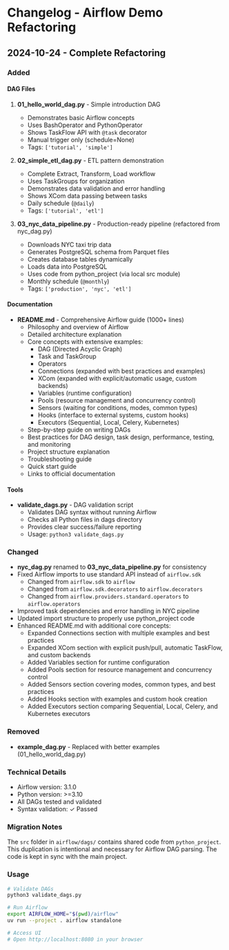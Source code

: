 # Changelog - Airflow Demo Refactoring

## 2024-10-24 - Complete Refactoring

### Added

#### DAG Files
1. **01_hello_world_dag.py** - Simple introduction DAG
   - Demonstrates basic Airflow concepts
   - Uses BashOperator and PythonOperator
   - Shows TaskFlow API with `@task` decorator
   - Manual trigger only (schedule=None)
   - Tags: `['tutorial', 'simple']`

2. **02_simple_etl_dag.py** - ETL pattern demonstration
   - Complete Extract, Transform, Load workflow
   - Uses TaskGroups for organization
   - Demonstrates data validation and error handling
   - Shows XCom data passing between tasks
   - Daily schedule (`@daily`)
   - Tags: `['tutorial', 'etl']`

3. **03_nyc_data_pipeline.py** - Production-ready pipeline (refactored from nyc_dag.py)
   - Downloads NYC taxi trip data
   - Generates PostgreSQL schema from Parquet files
   - Creates database tables dynamically
   - Loads data into PostgreSQL
   - Uses code from python_project (via local src module)
   - Monthly schedule (`@monthly`)
   - Tags: `['production', 'nyc', 'etl']`

#### Documentation
- **README.md** - Comprehensive Airflow guide (1000+ lines)
  - Philosophy and overview of Airflow
  - Detailed architecture explanation
  - Core concepts with extensive examples:
    - DAG (Directed Acyclic Graph)
    - Task and TaskGroup
    - Operators
    - Connections (expanded with best practices and examples)
    - XCom (expanded with explicit/automatic usage, custom backends)
    - Variables (runtime configuration)
    - Pools (resource management and concurrency control)
    - Sensors (waiting for conditions, modes, common types)
    - Hooks (interface to external systems, custom hooks)
    - Executors (Sequential, Local, Celery, Kubernetes)
  - Step-by-step guide on writing DAGs
  - Best practices for DAG design, task design, performance, testing, and monitoring
  - Project structure explanation
  - Troubleshooting guide
  - Quick start guide
  - Links to official documentation

#### Tools
- **validate_dags.py** - DAG validation script
  - Validates DAG syntax without running Airflow
  - Checks all Python files in dags directory
  - Provides clear success/failure reporting
  - Usage: `python3 validate_dags.py`

### Changed
- **nyc_dag.py** renamed to **03_nyc_data_pipeline.py** for consistency
- Fixed Airflow imports to use standard API instead of `airflow.sdk`
  - Changed from `airflow.sdk` to `airflow`
  - Changed from `airflow.sdk.decorators` to `airflow.decorators`
  - Changed from `airflow.providers.standard.operators` to `airflow.operators`
- Improved task dependencies and error handling in NYC pipeline
- Updated import structure to properly use python_project code
- Enhanced README.md with additional core concepts:
  - Expanded Connections section with multiple examples and best practices
  - Expanded XCom section with explicit push/pull, automatic TaskFlow, and custom backends
  - Added Variables section for runtime configuration
  - Added Pools section for resource management and concurrency control
  - Added Sensors section covering modes, common types, and best practices
  - Added Hooks section with examples and custom hook creation
  - Added Executors section comparing Sequential, Local, Celery, and Kubernetes executors

### Removed
- **example_dag.py** - Replaced with better examples (01_hello_world_dag.py)

### Technical Details
- Airflow version: 3.1.0
- Python version: >=3.10
- All DAGs tested and validated
- Syntax validation: ✓ Passed

### Migration Notes
The `src` folder in `airflow/dags/` contains shared code from `python_project`. This duplication is intentional and necessary for Airflow DAG parsing. The code is kept in sync with the main project.

### Usage
```bash
# Validate DAGs
python3 validate_dags.py

# Run Airflow
export AIRFLOW_HOME="$(pwd)/airflow"
uv run --project . airflow standalone

# Access UI
# Open http://localhost:8080 in your browser
```
